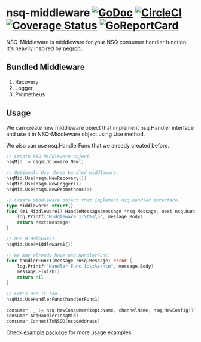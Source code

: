 # nsq-middleware [![GoDoc](https://img.shields.io/badge/go-documentation-blue.svg?style=flat-square)](https://godoc.org/github.com/ariefrahmansyah/nsq-middleware) [![CircleCI](https://circleci.com/gh/ariefrahmansyah/nsq-middleware/tree/master.png?style=shield)](https://circleci.com/gh/ariefrahmansyah/nsq-middleware/tree/master) [![Coverage Status](https://coveralls.io/repos/github/ariefrahmansyah/nsq-middleware/badge.svg?branch=master)](https://coveralls.io/github/ariefrahmansyah/nsq-middleware?branch=master) [![GoReportCard](https://goreportcard.com/badge/github.com/ariefrahmansyah/nsq-middleware)](https://goreportcard.com/report/github.com/ariefrahmansyah/nsq-middleware)

NSQ-Middleware is middleware for your NSQ consumer handler function. It's heavily inspired by [negroni](https://github.com/urfave/negroni).

## Bundled Middleware
1. Recovery
2. Logger
3. Prometheus

## Usage
We can create new middleware object that implement nsq.Handler interface and use it in NSQ-Middleware object using Use method.

We also can use nsq.HandlerFunc that we already created before.

```go
// Create NSQ-Middleware object.
nsqMid := nsqmiddleware.New()

// Optional: Use three bundled middleware.
nsqMid.Use(nsqm.NewRecovery())
nsqMid.Use(nsqm.NewLogger())
nsqMid.Use(nsqm.NewPrometheus())

// Create middleware object that implement nsq.Handler interface.
type Middleware1 struct{}
func (m1 Middleware1) HandleMessage(message *nsq.Message, next nsq.HandlerFunc) error {
	log.Printf("Middleware 1:\t%s\n", message.Body)
	return next(message)
}

// Use Middleware1.
nsqMid.Use(Middleware1{})

// We may already have nsq.HandlerFunc.
func handlerFunc1(message *nsq.Message) error {
	log.Printf("Handler Func 1:\t%s\n\n", message.Body)
	message.Finish()
	return nil
}

// Let's use it too.
nsqMid.UseHandlerFunc(handlerFunc1)

consumer, _ := nsq.NewConsumer(topicName, channelName, nsq.NewConfig())
consumer.AddHandler(nsqMid)
consumer.ConnectToNSQD(nsqdAddress)
```

Check [example package](https://github.com/ariefrahmansyah/nsq-middleware/blob/master/example) for more usage examples.
